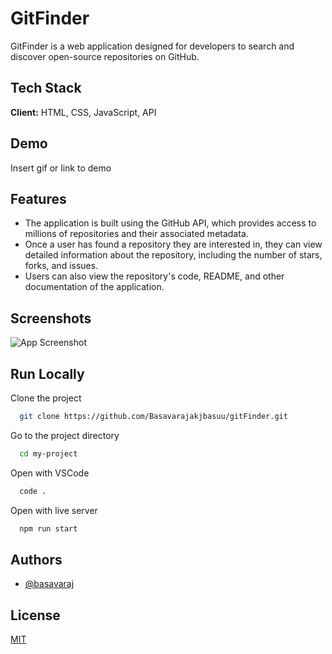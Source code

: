 
# GitFinder

GitFinder is a web application designed for developers to search and discover open-source repositories on GitHub. 

## Tech Stack

**Client:** HTML, CSS, JavaScript, API

## Demo

Insert gif or link to demo

## Features

- The application is built using the GitHub API, which provides access to   millions of repositories and their associated metadata.
- Once a user has found a repository they are interested in, they can view detailed information about the repository, including the number of stars, forks, and issues.
- Users can also view the repository's code, README, and other documentation of  the application.

## Screenshots

![App Screenshot](https://via.placeholder.com/468x300?text=App+Screenshot+Here)

## Run Locally

Clone the project

```bash
  git clone https://github.com/Basavarajakjbasuu/gitFinder.git
```

Go to the project directory

```bash
  cd my-project
```

Open with VSCode

```bash
  code .
```

Open with live server

```bash
  npm run start
```


## Authors

- [@basavaraj](https://www.github.com/Basavarajakjbasuu)

## License

[MIT](https://choosealicense.com/licenses/mit/)

